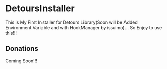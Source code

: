 # DetoursInstaller
This is My First Installer for Detours Library(Soon will be Added Environment Variable and with HookManager by issuimo)... So Enjoy to use this!!!

## Donations

Coming Soon!!!
